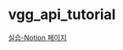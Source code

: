 # vgg_api_tutorial

[실습-Notion 페이지](https://cheddar-fur-68b.notion.site/241025-12a95f107590808e9419edce8266a751?pvs=4)
